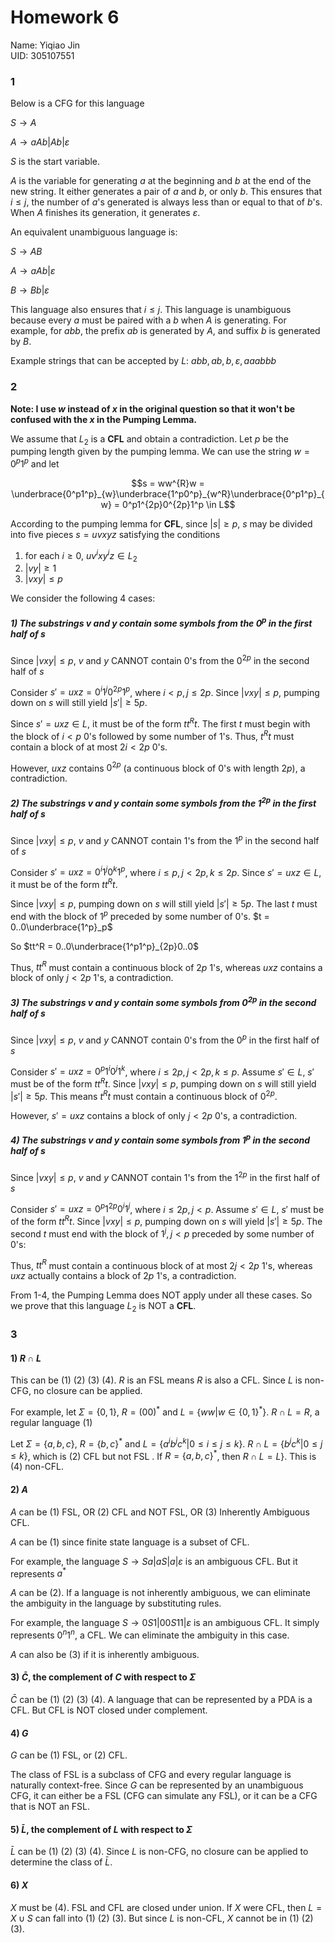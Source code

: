 # Homework 6
Name: Yiqiao Jin  
UID: 305107551

### 1

Below is a CFG for this language

$S \rightarrow A$

$A \rightarrow aAb | Ab | \varepsilon$

$S$ is the start variable.

$A$ is the variable for generating $a$ at the beginning and $b$ at the end of the new string. It either generates a pair of $a$ and $b$, or only $b$. This ensures that $i \le j$, the number of $a$'s generated is always less than or equal to that of $b$'s. When $A$ finishes its generation, it generates $\varepsilon$.

An equivalent unambiguous language is:

$S \rightarrow AB$

$A \rightarrow aAb | \varepsilon$

$B \rightarrow  Bb | \varepsilon$

This language also ensures that $i \le j$. This language is unambiguous because every $a$ must be paired with a $b$ when $A$ is generating. For example, for $abb$, the prefix $ab$ is generated by $A$, and suffix $b$ is generated by $B$.

Example strings that can be accepted by $L$:
$abb, ab, b, \varepsilon, aaabbb$

### 2

**Note: I use $w$ instead of $x$ in the original question so that it won't be confused with the $x$ in the Pumping Lemma.**

We assume that $L_2$ is a **CFL** and obtain a contradiction. Let $p$ be the pumping length given by the pumping lemma. We can use the string $w = 0^p1^p$ and let 

$$s = ww^{R}w = \underbrace{0^p1^p}_{w}\underbrace{1^p0^p}_{w^R}\underbrace{0^p1^p}_{w} = 0^p1^{2p}0^{2p}1^p \in L$$

According to the pumping lemma for **CFL**, since $|s| \ge p$, $s$ may be divided into five pieces $s = uvxyz$ satisfying the conditions
1. for each $i \ge 0$, $uv^ixy^iz \in L_2$
2. $|vy| \ge 1$
3. $|vxy| \le p$


We consider the following 4 cases:

##### 1) The substrings $v$ and $y$ contain some symbols from the $0^p$ in the first half of $s$

Since $|vxy| \le p$, $v$ and $y$ CANNOT contain $0$'s from the $0^{2p}$ in the second half of $s$

Consider $s' = uxz = 0^i1^j0^{2p}1^{p}$, where $i < p, j \le 2p$. Since $|vxy| \le p$, pumping down on $s$ will still yield  $|s'| \ge 5p$. 

Since $s' = uxz \in L$, it must be of the form $tt^Rt$. The first $t$ must begin with the block of $i < p$ $0$'s followed by some number of $1$'s. Thus, $t^Rt$ must contain a block of at most $2i < 2p$ $0$'s. 

However, $uxz$ contains $0^{2p}$ (a continuous block of $0$'s with length $2p$), a contradiction.

##### 2) The substrings $v$ and $y$ contain some symbols from the $1^{2p}$ in the first half of $s$

Since $|vxy| \le p$, $v$ and $y$ CANNOT contain $1$'s from the $1^{p}$ in the second half of $s$

Consider $s' = uxz = 0^i1^j0^{k}1^{p}$, where $i \le p, j < 2p, k \le 2p$. Since $s' = uxz \in L$, it must be of the form $tt^Rt$. 

Since $|vxy| \le p$, pumping down on $s$ will still yield $|s'| \ge 5p$. The last $t$ must end with the block of $1^p$ preceded by some number of $0$'s. $t = 0..0\underbrace{1^p}_p$

So $tt^R = 0..0\underbrace{1^p1^p}_{2p}0..0$

Thus, $tt^R$ must contain a continuous block of $2p$ 1's, whereas $uxz$ contains a block of only $j < 2p$ 1's, a contradiction.

##### 3) The substrings $v$ and $y$ contain some symbols from $0^{2p}$ in the second half of $s$

Since $|vxy| \le p$, $v$ and $y$ CANNOT contain $0$'s from the $0^{p}$ in the first half of $s$

Consider $s' = uxz = 0^p1^i0^{j}1^{k}$, where $i \le 2p, j < 2p, k \le p$. Assume $s' \in L$, $s'$ must be of the form $tt^Rt$. Since $|vxy| \le p$, pumping down on $s$ will still yield $|s'| \ge 5p$. This means $t^Rt$ must contain a continuous block of $0^{2p}$. 

However, $s' = uxz$ contains a block of only $j < 2p$ $0$'s, a contradiction.

##### 4) The substrings $v$ and $y$ contain some symbols from $1^{p}$ in the second half of $s$

Since $|vxy| \le p$, $v$ and $y$ CANNOT contain $1$'s from the $1^{2p}$ in the first half of $s$

Consider $s' = uxz = 0^p1^{2p}0^{i}1^{j}$, where $i \le 2p, j < p$. Assume $s' \in L$, $s'$ must be of the form $tt^Rt$. Since $|vxy| \le p$, pumping down on $s$ will yield $|s'| \ge 5p$. The second $t$ must end with the block of $1^{j}, j<p$ preceded by some number of $0$'s:

Thus, $tt^R$ must contain a continuous block of at most $2j < 2p$ 1's, whereas $uxz$ actually contains a block of $2p$ 1's, a contradiction.


<!-- 
Assume the substring $vxy$ does not straddle the midpoint of $s$. If $vxy$ only occurs in the first half of $s$, pumping $s$ up to $uv^2xy^2z$ moves a $1$ into the first position of the second half of $s$, thus it cannot be of the form $0^p1^{2p}0^{2p}1^p$. 

Similarly, if $vxy$ only occurs in the second half of $s$, pumping $s$ up to $uv^2xy^2z$ moves a $0$ into the last position of the first half of $s$, and so it cannot be of the form $0^p1^{2p}0^{2p}1^p$.


But if the substring $vxy$ straddles the midpoint of $s$, when we try to pump $s$ down to $uxz$, it has the form $0^p1^{i}0^{j}1^p$ for some $i, j$. $i$ and $j$ cannot both be $p$. This string cannot be of the form $0^p1^{2p}0^{2p}1^p$. -->

From 1-4, the Pumping Lemma does NOT apply under all these cases. So we prove that this language $L_2$ is NOT a **CFL**.


### 3

#### 1) $R \cap L$ 

This can be (1) (2) (3) (4). $R$ is an FSL means $R$ is also a CFL. Since $L$ is non-CFG, no closure can be applied.

For example, let $\Sigma = \{0,1\}$, $R = (00)^*$ and $L = \{ww| w \in \{0,1\}^*\}$. $R \cap L = R$, a regular language (1)

Let $\Sigma = \{a,b,c\}$, $R = \{b,c\}^*$ and $L = \{a^ib^jc^k|0 \le i \le j \le k \}$. $R \cap L = \{b^jc^k|0 \le j \le k\}$, which is (2) CFL but not FSL . If $R = \{a, b,c\}^*$, then $R \cap L = L\}$. This is (4) non-CFL.

#### 2) $A$

$A$ can be (1) FSL, OR (2) CFL and NOT FSL, OR (3) Inherently Ambiguous CFL. 

$A$ can be (1) since finite state language is a subset of CFL. 

For example, the language $S \rightarrow Sa | aS | a | \varepsilon$ is an ambiguous CFL. But it represents $a^*$

$A$ can be (2). If a language is not inherently ambiguous, we can eliminate the ambiguity in the language by substituting rules.

For example, the language $S \rightarrow 0S1 | 00S11 | \varepsilon$ is an ambiguous CFL. It simply represents $0^n1^n$, a CFL. We can eliminate the ambiguity in this case.

$A$ can also be (3) if it is inherently ambiguous.

#### 3) $\bar{C}$, the complement of $C$ with respect to $\Sigma$

$\bar{C}$ can be (1) (2) (3) (4). A language that can be represented by a PDA is a CFL. But CFL is NOT closed under complement. 

#### 4) $G$

$G$ can be (1) FSL, or (2) CFL. 

The class of FSL is a subclass of CFG and every regular language is naturally context-free. Since $G$ can be represented by an unambiguous CFG, it can either be a FSL (CFG can simulate any FSL), or it can be a CFG that is NOT an FSL.

#### 5) $\bar{L}$, the complement of $L$ with respect to $\Sigma$

$\bar{L}$ can be (1) (2) (3) (4). Since $L$ is non-CFG, no closure can be applied to determine the class of $\bar{L}$.

<!-- For example, let $L = \{a^nb^nc^n | n \ge 0\}$, a CFL.

$\bar{L}$ includes $L_2 = \{b^na^nc^n | n \ge 0\}$, which is still a non-CFL.

$\bar{L}$ includes $L_3 = \{a^nb^n | n \ge 0\}$, which is a CFL -->



#### 6) $X$

$X$ must be (4). FSL and CFL are closed under union. If $X$ were CFL, then $L = X \cup S$ can fall into (1) (2) (3). But since $L$ is non-CFL, $X$ cannot be in (1) (2) (3).

